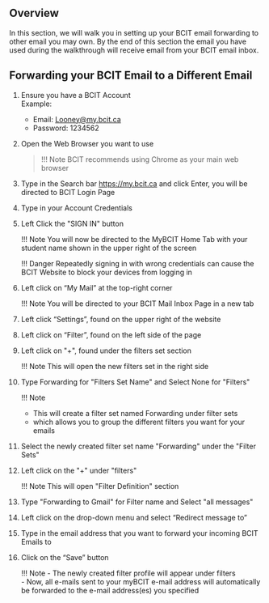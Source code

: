 ## Overview

In this section, we will walk you in setting up your BCIT email forwarding to other email you may own. By the end of this 
section the email you have used during the walkthrough will receive email from your BCIT email inbox.

## Forwarding your BCIT Email to a Different Email

1. Ensure you have a BCIT Account <br>
    Example:
    - Email: <Looney@my.bcit.ca>
    - Password: 1234562

2. Open the Web Browser you want to use
    > !!! Note
    > BCIT recommends using Chrome as your main web browser

3. Type in the Search bar <https://my.bcit.ca> and click Enter, you will be directed to BCIT Login Page

4. Type in your Account Credentials
    <!-- Email: <rmaceda1@mybcit.ca>
    Password: 123456789 
    // Maybe we can remove this -->

5. Left Click the "SIGN IN" button

    !!! Note
        You will now be directed to the MyBCIT Home Tab with your student name shown in the upper right of the screen

    !!! Danger
        Repeatedly signing in with wrong credentials can cause the BCIT Website to block your devices from logging in

6. Left click on “My Mail” at the top-right corner

    !!! Note
        You will be directed to your BCIT Mail Inbox Page in a new tab

7. Left click “Settings”, found on the upper right of the website

8. Left click on “Filter”, found on the left side of the page

9. Left click on "+", found under the filters set section

    !!! Note
        This will open the new filters set in the right side

10. Type Forwarding for "Filters Set Name" and Select None for "Filters"

    !!! Note
    - This will create a filter set named Forwarding under filter sets
    - which allows you to group the different filters you want for your emails

11. Select the newly created filter set name "Forwarding" under the "Filter Sets"

12. Left click on the "+" under "filters"

    !!! Note
        This will open "Filter Definition" section

13. Type "Forwarding to Gmail" for Filter name and Select "all messages"

14. Left click on the drop-down menu and select “Redirect message to”

15. Type in the email address that you want to forward your incoming BCIT Emails to

16. Click on the “Save” button

    !!! Note
        - The newly created filter profile will appear under filters <br>
        - Now, all e-mails sent to your myBCIT e-mail address will automatically be forwarded to the e-mail address(es) you specified
